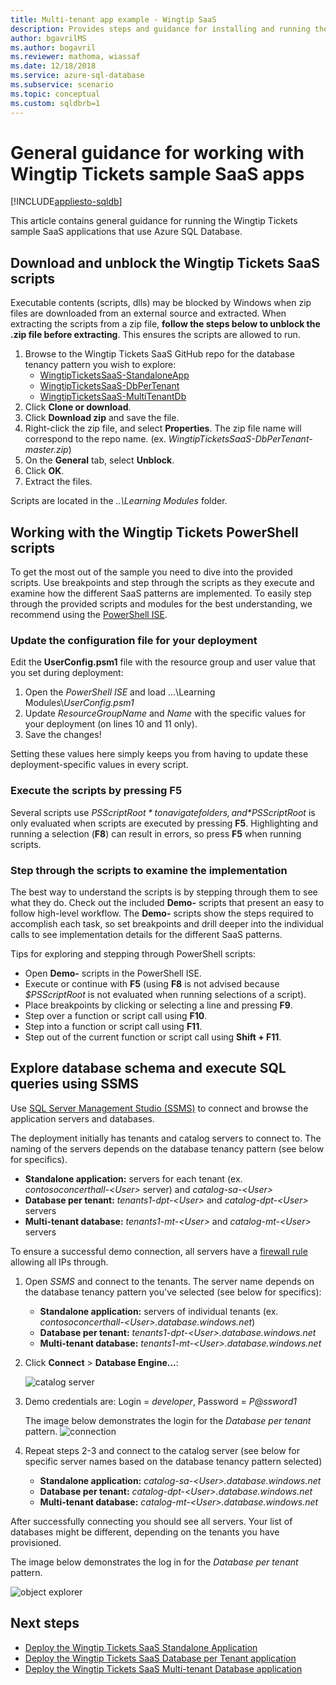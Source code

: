 ```yaml
---
title: Multi-tenant app example - Wingtip SaaS
description: Provides steps and guidance for installing and running the sample multi-tenant application that uses Azure SQL Database, the Wingtip Tickets SaaS example.
author: bgavrilMS
ms.author: bogavril
ms.reviewer: mathoma, wiassaf
ms.date: 12/18/2018
ms.service: azure-sql-database
ms.subservice: scenario
ms.topic: conceptual
ms.custom: sqldbrb=1
---
```

# General guidance for working with Wingtip Tickets sample SaaS apps
[!INCLUDE[appliesto-sqldb](../includes/appliesto-sqldb.md)]

This article contains general guidance for running the Wingtip Tickets sample SaaS applications that use Azure SQL Database.

## Download and unblock the Wingtip Tickets SaaS scripts

Executable contents (scripts, dlls) may be blocked by Windows when zip files are downloaded from an external source and extracted. When extracting the scripts from a zip file, **follow the steps below to unblock the .zip file before extracting**. This ensures the scripts are allowed to run.

1. Browse to the Wingtip Tickets SaaS GitHub repo for the database tenancy pattern you wish to explore:
    - [WingtipTicketsSaaS-StandaloneApp](https://github.com/Microsoft/WingtipTicketsSaaS-StandaloneApp)
    - [WingtipTicketsSaaS-DbPerTenant](https://github.com/Microsoft/WingtipTicketsSaaS-DbPerTenant)
    - [WingtipTicketsSaaS-MultiTenantDb](https://github.com/Microsoft/WingtipTicketsSaaS-MultiTenantDb)
2. Click **Clone or download**.
3. Click **Download zip** and save the file.
4. Right-click the zip file, and select **Properties**. The zip file name will correspond to the repo name. (ex. _WingtipTicketsSaaS-DbPerTenant-master.zip_)
5. On the **General** tab, select **Unblock**.
6. Click **OK**.
7. Extract the files.

Scripts are located in the *..\\Learning Modules* folder.


## Working with the Wingtip Tickets PowerShell scripts

To get the most out of the sample you need to dive into the provided scripts. Use breakpoints and step through the scripts as they execute and examine how the different SaaS patterns are implemented. To easily step through the provided scripts and modules for the best understanding, we recommend using the [PowerShell ISE](/powershell/scripting/components/ise/introducing-the-windows-powershell-ise).

### Update the configuration file for your deployment

Edit the **UserConfig.psm1** file with the resource group and user value that you set during deployment:

1. Open the *PowerShell ISE* and load ...\\Learning Modules\\*UserConfig.psm1*
2. Update *ResourceGroupName* and *Name* with the specific values for your deployment (on lines 10 and 11 only).
3. Save the changes!

Setting these values here simply keeps you from having to update these deployment-specific values in every script.

### Execute the scripts by pressing F5

Several scripts use *$PSScriptRoot* to navigate folders, and *$PSScriptRoot* is only evaluated when scripts are executed by pressing **F5**.  Highlighting and running a selection (**F8**) can result in errors, so press **F5** when running scripts.

### Step through the scripts to examine the implementation

The best way to understand the scripts is by stepping through them to see what they do. Check out the included **Demo-** scripts that present an easy to follow high-level workflow. The **Demo-** scripts show the steps required to accomplish each task, so set breakpoints and drill deeper into the individual calls to see implementation details for the different SaaS patterns.

Tips for exploring and stepping through PowerShell scripts:

- Open **Demo-** scripts in the PowerShell ISE.
- Execute or continue with **F5** (using **F8** is not advised because *$PSScriptRoot* is not evaluated when running selections of a script).
- Place breakpoints by clicking or selecting a line and pressing **F9**.
- Step over a function or script call using **F10**.
- Step into a function or script call using **F11**.
- Step out of the current function or script call using **Shift + F11**.


## Explore database schema and execute SQL queries using SSMS

Use [SQL Server Management Studio (SSMS)](/sql/ssms/download-sql-server-management-studio-ssms) to connect and browse the application servers and databases.

The deployment initially has tenants and catalog servers to connect to. The naming of the servers depends on the database tenancy pattern (see below for specifics).

   - **Standalone application:** servers for each tenant (ex. *contosoconcerthall-&lt;User&gt;* server) and *catalog-sa-&lt;User&gt;*
   - **Database per tenant:** *tenants1-dpt-&lt;User&gt;*  and *catalog-dpt-&lt;User&gt;* servers
   - **Multi-tenant database:** *tenants1-mt-&lt;User&gt;* and *catalog-mt-&lt;User&gt;* servers

To ensure a successful demo connection, all servers have a [firewall rule](firewall-configure.md) allowing all IPs through.


1. Open *SSMS* and connect to the tenants. The server name depends on the database tenancy pattern you've selected (see below for specifics):
    - **Standalone application:** servers of individual tenants (ex. *contosoconcerthall-&lt;User&gt;.database.windows.net*)
    - **Database per tenant:** *tenants1-dpt-&lt;User&gt;.database.windows.net*
    - **Multi-tenant database:** *tenants1-mt-&lt;User&gt;.database.windows.net*
2. Click **Connect** > **Database Engine...**:

   ![catalog server](./media/saas-tenancy-wingtip-app-guidance-tips/connect.png)

3. Demo credentials are: Login = *developer*, Password = *P\@ssword1*

    The image below demonstrates the login for the *Database per tenant* pattern.
    ![connection](./media/saas-tenancy-wingtip-app-guidance-tips/tenants1-connect.png)



4. Repeat steps 2-3 and connect to the catalog server (see below for specific server names based on the database tenancy pattern selected)
    - **Standalone application:** *catalog-sa-&lt;User&gt;.database.windows.net*
    - **Database per tenant:** *catalog-dpt-&lt;User&gt;.database.windows.net*
    - **Multi-tenant database:** *catalog-mt-&lt;User&gt;.database.windows.net*


After successfully connecting you should see all servers. Your list of databases might be different, depending on the tenants you have provisioned.

The image below demonstrates the log in for the *Database per tenant* pattern.

![object explorer](./media/saas-tenancy-wingtip-app-guidance-tips/object-explorer.png)



## Next steps
- [Deploy the Wingtip Tickets SaaS Standalone Application](./saas-standaloneapp-get-started-deploy.md)
- [Deploy the Wingtip Tickets SaaS Database per Tenant application](./saas-dbpertenant-get-started-deploy.md)
- [Deploy the Wingtip Tickets SaaS Multi-tenant Database application](./saas-multitenantdb-get-started-deploy.md)
